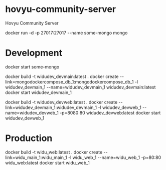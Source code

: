 # hovyu-community-server
Hovyu Community Server

docker run -d -p 27017:27017 --name some-mongo mongo

Development
==========

docker start some-mongo

docker build -t widudev_devmain:latest .
docker create --link=mongodockercompose_db_1:mongodockercompose_db_1 -l widudev_devmain_1 --name=widudev_devmain_1 widudev_devmain:latest
docker start widudev_devmain_1

docker build -t widudev_devweb:latest .
docker create --link=widudev_devmain_1:widudev_devmain_1 -l widudev_devweb_1 --name=widudev_devweb_1 -p=8080:80 widudev_devweb:latest
docker start widudev_devweb_1

Production
=========

docker build -t widu_web:latest .
docker create --link=widu_main_1:widu_main_1 -l widu_web_1 --name=widu_web_1 -p=80:80 widu_web:latest
docker start widu_web_1
